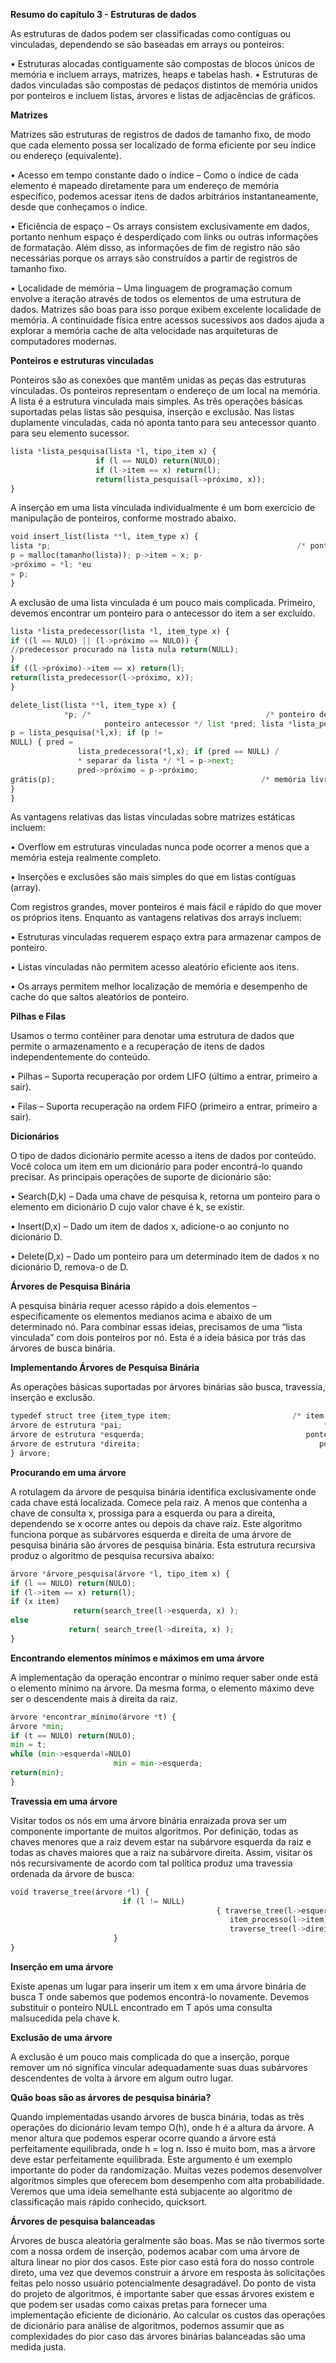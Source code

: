 **Resumo do capítulo 3 - Estruturas de dados**

As estruturas de dados podem ser classificadas como contíguas ou vinculadas, dependendo se são baseadas em arrays ou ponteiros:

• Estruturas alocadas contiguamente são compostas de blocos únicos de memória e incluem arrays, matrizes, heaps e tabelas hash.
• Estruturas de dados vinculadas são compostas de pedaços distintos de memória unidos por ponteiros e incluem listas, árvores e listas de adjacências de gráficos.

**Matrizes**

Matrizes são estruturas de registros de dados de tamanho fixo, de modo que cada elemento possa ser localizado de forma eficiente por seu índice ou endereço (equivalente).

• Acesso em tempo constante dado o índice – Como o índice de cada elemento é mapeado diretamente para um endereço de memória específico, podemos acessar itens de dados arbitrários instantaneamente, desde que conheçamos o índice.

• Eficiência de espaço – Os arrays consistem exclusivamente em dados, portanto nenhum espaço é desperdiçado com links ou outras informações de formatação. Além disso, as informações de fim de registro não são necessárias porque os arrays são construídos a partir de registros de tamanho fixo.

• Localidade de memória – Uma linguagem de programação comum envolve a iteração através de todos os elementos de uma estrutura de dados. Matrizes são boas para isso porque exibem excelente localidade de memória. A continuidade física entre acessos sucessivos aos dados ajuda a explorar a memória cache de alta velocidade nas arquiteturas de computadores modernas.

**Ponteiros e estruturas vinculadas**

Ponteiros são as conexões que mantêm unidas as peças das estruturas vinculadas. Os ponteiros representam o endereço de um local na memória.
A lista é a estrutura vinculada mais simples. As três operações básicas suportadas pelas listas são pesquisa, inserção e exclusão. Nas listas duplamente vinculadas, cada nó aponta tanto para seu antecessor quanto para seu elemento sucessor.

```python
lista *lista_pesquisa(lista *l, tipo_item x) {
                   if (l == NULO) return(NULO);
                   if (l->item == x) return(l);
                   return(lista_pesquisa(l->próximo, x));
}
   ```

A inserção em uma lista vinculada individualmente é um bom exercício de manipulação de ponteiros, conforme mostrado abaixo.

```python
void insert_list(lista **l, item_type x) {
lista *p;                                                       /* ponteiro temporário */
p = malloc(tamanho(lista)); p->item = x; p-
>próximo = *l; *eu
= p;
}
```
A exclusão de uma lista vinculada é um pouco mais complicada. Primeiro, devemos encontrar um ponteiro para o antecessor do item a ser excluído.

```python
lista *lista_predecessor(lista *l, item_type x) {
if ((l == NULO) || (l->próximo == NULO)) {
//predecessor procurado na lista nula return(NULL);
}
if ((l->próximo)->item == x) return(l);
return(lista_predecessor(l->próximo, x));
}
```

```python
delete_list(lista **l, item_type x) {
            *p; /*                                       /* ponteiro de item */ lista
                     ponteiro antecessor */ list *pred; lista *lista_pesquisa(), *lista_predecessora();
p = lista_pesquisa(*l,x); if (p !=
NULL) { pred =
               lista_predecessora(*l,x); if (pred == NULL) /
               * separar da lista */ *l = p->next;
               pred->próximo = p->próximo;
grátis(p);                                              /* memória livre usada pelo nó */
}
}
```

As vantagens relativas das listas vinculadas sobre matrizes estáticas incluem:

• Overflow em estruturas vinculadas nunca pode ocorrer a menos que a memória esteja realmente completo.

• Inserções e exclusões são mais simples do que em listas contíguas (array).

Com registros grandes, mover ponteiros é mais fácil e rápido do que mover os próprios itens.
Enquanto as vantagens relativas dos arrays incluem:

• Estruturas vinculadas requerem espaço extra para armazenar campos de ponteiro.

• Listas vinculadas não permitem acesso aleatório eficiente aos itens.

• Os arrays permitem melhor localização de memória e desempenho de cache do que saltos aleatórios de ponteiro.

**Pilhas e Filas**

Usamos o termo contêiner para denotar uma estrutura de dados que permite o armazenamento e a recuperação de itens de dados independentemente do conteúdo.

• Pilhas – Suporta recuperação por ordem LIFO (último a entrar, primeiro a sair).

• Filas – Suporta recuperação na ordem FIFO (primeiro a entrar, primeiro a sair).

**Dicionários**

O tipo de dados dicionário permite acesso a itens de dados por conteúdo. Você coloca um item em um dicionário para poder encontrá-lo quando precisar.
As principais operações de suporte de dicionário são:

• Search(D,k) – Dada uma chave de pesquisa k, retorna um ponteiro para o elemento em dicionário D cujo valor chave é k, se existir.

• Insert(D,x) – Dado um item de dados x, adicione-o ao conjunto no dicionário D.

• Delete(D,x) – Dado um ponteiro para um determinado item de dados x no dicionário D, remova-o de D.

**Árvores de Pesquisa Binária**

A pesquisa binária requer acesso rápido a dois elementos – especificamente os elementos medianos acima e abaixo de um determinado nó. Para combinar essas ideias, precisamos de uma “lista vinculada” com dois ponteiros por nó. Esta é a ideia básica por trás das árvores de busca binária.

**Implementando Árvores de Pesquisa Binária**

As operações básicas suportadas por árvores binárias são busca, travessia, inserção e exclusão.

```python
typedef struct tree {item_type item;                           /* item de dados */ /
árvore de estrutura *pai;                                             * ponteiro para o pai */ /*
árvore de estrutura *esquerda;                                    ponteiro para o filho esquerdo */ /*
árvore de estrutura *direita;                                        ponteiro para o filho direito */
} árvore;
```

**Procurando em uma árvore**

A rotulagem da árvore de pesquisa binária identifica exclusivamente onde cada chave está localizada. Comece pela raiz. A menos que contenha a chave de consulta x, prossiga para a esquerda ou para a direita, dependendo se x ocorre antes ou depois da chave raiz. Este algoritmo funciona porque as subárvores esquerda e direita de uma árvore de pesquisa binária são árvores de pesquisa binária. Esta estrutura recursiva produz o algoritmo de pesquisa recursiva abaixo:

```python
árvore *árvore_pesquisa(árvore *l, tipo_item x) {
if (l == NULO) return(NULO);
if (l->item == x) return(l);
if (x item) 
              return(search_tree(l->esquerda, x) );
else
             return( search_tree(l->direita, x) );
}
```

**Encontrando elementos mínimos e máximos em uma árvore**

A implementação da operação encontrar o mínimo requer saber onde está o elemento mínimo na árvore. Da mesma forma, o elemento máximo deve ser o descendente mais à direita da raiz.

```python
árvore *encontrar_mínimo(árvore *t) {
árvore *min;                                                            /* ponteiro para o mínimo */
if (t == NULO) return(NULO);
min = t; 
while (min->esquerda!=NULO)
                       min = min->esquerda;
return(min);
}
```

**Travessia em uma árvore**

Visitar todos os nós em uma árvore binária enraizada prova ser um componente importante de muitos algoritmos. Por definição, todas as chaves menores que a raiz devem estar na subárvore esquerda da raiz e todas as chaves maiores que a raiz na subárvore direita. Assim, visitar os nós recursivamente de acordo com tal política produz uma travessia ordenada da árvore de busca:

```python
void traverse_tree(árvore *l) {
                         if (l != NULL)
                                              { traverse_tree(l->esquerda); 
                                                 item_processo(l->item); 
                                                 traverse_tree(l->direita);
                       }
}
```

**Inserção em uma árvore**

Existe apenas um lugar para inserir um item x em uma árvore binária de busca T onde sabemos que podemos encontrá-lo novamente. Devemos substituir o ponteiro NULL encontrado em T após uma consulta malsucedida pela chave k.

**Exclusão de uma árvore**

A exclusão é um pouco mais complicada do que a inserção, porque remover um nó significa vincular adequadamente suas duas subárvores descendentes de volta à árvore em algum outro lugar.

**Quão boas são as árvores de pesquisa binária?**

Quando implementadas usando árvores de busca binária, todas as três operações do dicionário levam tempo O(h), onde h é a altura da árvore. A menor altura que podemos esperar ocorre quando a árvore está perfeitamente equilibrada, onde h = log n. Isso é muito bom, mas a árvore deve estar perfeitamente equilibrada.
Este argumento é um exemplo importante do poder da randomização. Muitas vezes podemos desenvolver algoritmos simples que oferecem bom desempenho com alta probabilidade. Veremos que uma ideia semelhante está subjacente ao algoritmo de classificação mais rápido conhecido, quicksort.

**Árvores de pesquisa balanceadas**

Árvores de busca aleatória geralmente são boas. Mas se não tivermos sorte com a nossa ordem de inserção, podemos acabar com uma árvore de altura linear no pior dos casos. Este pior caso está fora do nosso controle direto, uma vez que devemos construir a árvore em resposta às solicitações feitas pelo nosso usuário potencialmente desagradável.
Do ponto de vista do projeto de algoritmos, é importante saber que essas árvores existem e que podem ser usadas como caixas pretas para fornecer uma implementação eficiente de dicionário. Ao calcular os custos das operações de dicionário para análise de algoritmos, podemos assumir que as complexidades do pior caso das árvores binárias balanceadas são uma medida justa.




